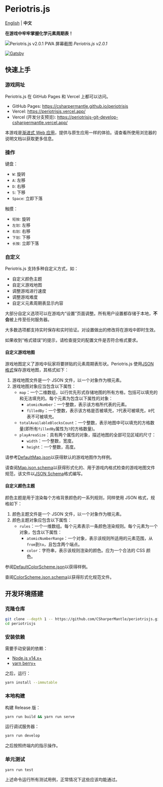 # Periotris.js

[English](README.md) | **中文**

**在游戏中牢牢掌握化学元素周期表！**

![Periotris.js v2.0.1 PWA 屏幕截图](https://user-images.githubusercontent.com/32665105/152916976-93b9617a-7f82-489c-9ede-92f16a2c45e9.png)
_Periotris.js v2.0.1_

[![Gatsby](https://github.com/CSharperMantle/periotrisjs/actions/workflows/gatsby.yml/badge.svg?branch=develop)](https://github.com/CSharperMantle/periotrisjs/actions/workflows/gatsby.yml)

## 快速上手

### 游戏网址

Periotris.js 在 GitHub Pages 和 Vercel 上都可以访问。

- GitHub Pages: https://csharpermantle.github.io/periotrisjs
- Vercel: https://periotrisjs.vercel.app/
- Vercel (开发分支预览): https://periotrisjs-git-develop-csharpermantle.vercel.app/

本游戏是[渐进式 Web 应用](https://developer.mozilla.org/zh-CN/docs/Web/Progressive_web_apps)，提供与原生应用一样的体验。请查看所使用浏览器的说明文档以获取更多信息。

### 操作

键盘：

- `W`: 旋转
- `A`: 左移
- `D`: 右移
- `S`: 下移
- `Space`: 立即下落

触摸：

- `短按`: 旋转
- `左划`: 左移
- `右划`: 右移
- `下划`: 下移
- `长按`: 立即下落

### 自定义

Periotris.js 支持多种自定义方式，如：

- 自定义颜色主题
- 自定义游戏地图
- 调整游戏进行速度
- 调整游戏难度
- 自定义元素周期表显示内容

大部分自定义选项可以在游戏内“设置”页面调整。所有用户设置都存储于本地，**不会**被上传至任何服务器。

大多数选项都支持实时保存和实时验证。对设置做出的修改将在游戏中即时生效。

如果收到“格式错误”的提示，请检查提交的配置文件是否符合格式要求。

#### 自定义游戏地图

游戏地图定义了游戏中玩家将要拼贴的元素周期表形状。Periotris.js 使用[JSON 格式](https://developer.mozilla.org/zh-CN/docs/Glossary/JSON)保存游戏地图，其格式如下：

1. 游戏地图文件是一个 JSON 文件，以一个对象作为根元素。
2. 游戏地图对象应当包含以下属性：
   - `map`：一个二维数组，以行优先形式存储地图的所有方格，包括可以填充的和无法填充的。每个元素为包含以下属性的对象：
     - `atomicNumber`：一个整数，表示该方格所代表的元素。
     - `filledBy`：一个整数，表示该方格是否被填充，`7`代表可被填充，`8`代表不可被填充。
   - `totalAvailableBlocksCount`：一个整数，表示地图中可以填充的方格数量(即所有`filledBy`属性为`7`的方格数量)。
   - `playAreaSize`：具有两个属性的对象，描述地图的全部可见区域的尺寸：
     - `width`：一个整数，宽度。
     - `height`：一个整数，高度。

请参考[DefaultMap.json](src/json/DefaultMap.json)以获得默认的游戏地图作为样例。

请查阅[Map.json.schema](src/json/schema/Map.json.schema)以获得形式化的、用于游戏内格式检查的游戏地图文件规范，该文件以[JSON Schema](https://json-schema.org/)格式编写。

#### 自定义颜色主题

颜色主题是用于渲染每个方格背景颜色的一系列规则，同样使用 JSON 格式，规格如下：

1. 颜色主题文件是一个 JSON 文件，以一个对象作为根元素。
2. 颜色主题对象应包含以下属性：
   - `rules`：一个一维数组。每个元素表示一条颜色渲染规则。每个元素为一个对象，包含以下属性：
     - `atomicNumberRange`：一个对象，表示该规则所适用的元素范围，从`from`到`to`，且包含两个端点。
     - `color`：字符串，表示该规则渲染的颜色。应为一个合法的 CSS 颜色。

参阅[DefaultColorScheme.json](src/json/DefaultColorScheme.json)以获得样例。

查阅[ColorScheme.json.schema](src/json/schema/ColorScheme.json.schema)以获得形式化规范文件。

## 开发环境搭建

### 克隆仓库

```sh
git clone --depth 1 -- https://github.com/CSharperMantle/periotrisjs.git
cd periotrisjs
```

### 安装依赖

需要手动安装的依赖：

- [Node.js v14.x+](https://nodejs.org/)
- [yarn berry+](https://yarnpkg.com/)

之后，运行：

```sh
yarn install --immutable
```

### 本地构建

构建 Release 版：

```sh
yarn run build && yarn run serve
```

运行调试服务器：

```sh
yarn run develop
```

之后按照终端内的指示操作。

### 单元测试

```sh
yarn run test
```

上述命令运行所有测试用例，正常情况下这些应该均能通过。

